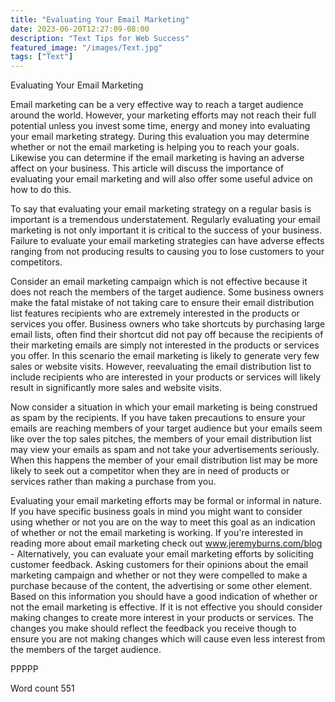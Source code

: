 ```yaml
---
title: "Evaluating Your Email Marketing"
date: 2023-06-20T12:27:09-08:00
description: "Text Tips for Web Success"
featured_image: "/images/Text.jpg"
tags: ["Text"]
---
```


Evaluating Your Email Marketing

Email marketing can be a very effective way to reach a target audience around the world. However, your marketing efforts may not reach their full potential unless you invest some time, energy and money into evaluating your email marketing strategy. During this evaluation you may determine whether or not the email marketing is helping you to reach your goals. Likewise you can determine if the email marketing is having an adverse affect on your business. This article will discuss the importance of evaluating your email marketing and will also offer some useful advice on how to do this. 

To say that evaluating your email marketing strategy on a regular basis is important is a tremendous understatement. Regularly evaluating your email marketing is not only important it is critical to the success of your business. Failure to evaluate your email marketing strategies can have adverse effects ranging from not producing results to causing you to lose customers to your competitors. 

Consider an email marketing campaign which is not effective because it does not reach the members of the target audience. Some business owners make the fatal mistake of not taking care to ensure their email distribution list features recipients who are extremely interested in the products or services you offer. Business owners who take shortcuts by purchasing large email lists, often find their shortcut did not pay off because the recipients of their marketing emails are simply not interested in the products or services you offer. In this scenario the email marketing is likely to generate very few sales or website visits. However, reevaluating the email distribution list to include recipients who are interested in your products or services will likely result in significantly more sales and website visits.

Now consider a situation in which your email marketing is being construed as spam by the recipients. If you have taken precautions to ensure your emails are reaching members of your target audience but your emails seem like over the top sales pitches, the members of your email distribution list may view your emails as spam and not take your advertisements seriously. When this happens the member of your email distribution list may be more likely to seek out a competitor when they are in need of products or services rather than making a purchase from you.

Evaluating your email marketing efforts may be formal or informal in nature. If you have specific business goals in mind you might want to consider using whether or not you are on the way to meet this goal as an indication of whether or not the email marketing is working. If you're interested in reading more about email marketing check out www.jeremyburns.com/blog - Alternatively, you can evaluate your email marketing efforts by soliciting customer feedback. Asking customers for their opinions about the email marketing campaign and whether or not they were compelled to make a purchase because of the content, the advertising or some other element. Based on this information you should have a good indication of whether or not the email marketing is effective. If it is not effective you should consider making changes to create more interest in your products or services. The changes you make should reflect the feedback you receive though to ensure you are not making changes which will cause even less interest from the members of the target audience.  

PPPPP

Word count 551

